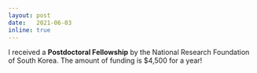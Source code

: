 ```yaml
---
layout: post
date:   2021-06-03
inline: true
---
```

I received a **Postdoctoral Fellowship** by the National Research Foundation of South Korea. The amount of funding is \$4,500 for a year!

